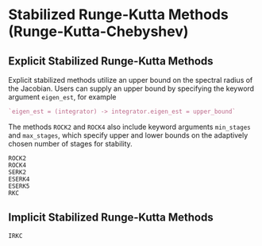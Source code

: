 # Stabilized Runge-Kutta Methods (Runge-Kutta-Chebyshev)

## Explicit Stabilized Runge-Kutta Methods

Explicit stabilized methods utilize an upper bound on the spectral radius of the Jacobian.
Users can supply an upper bound by specifying the keyword argument `eigen_est`, for example

```julia
`eigen_est = (integrator) -> integrator.eigen_est = upper_bound`
```

The methods `ROCK2` and `ROCK4` also include keyword arguments `min_stages` and `max_stages`,
which specify upper and lower bounds on the adaptively chosen number of stages for stability.

```@docs
ROCK2
ROCK4
SERK2
ESERK4
ESERK5
RKC
```

## Implicit Stabilized Runge-Kutta Methods

```@docs
IRKC
```
